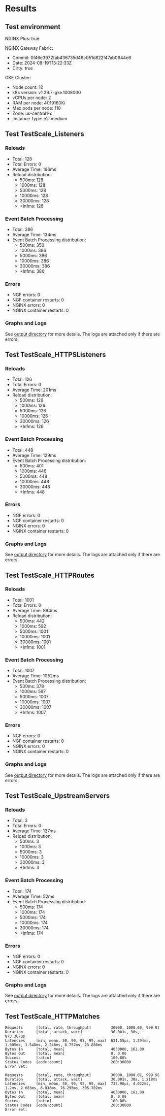 # Results

## Test environment

NGINX Plus: true

NGINX Gateway Fabric:

- Commit: 0f46e3972fab436735d46c051d822f47ab0944e6
- Date: 2024-08-19T15:22:33Z
- Dirty: true

GKE Cluster:

- Node count: 12
- k8s version: v1.29.7-gke.1008000
- vCPUs per node: 2
- RAM per node: 4019160Ki
- Max pods per node: 110
- Zone: us-central1-c
- Instance Type: e2-medium

## Test TestScale_Listeners

### Reloads

- Total: 128
- Total Errors: 0
- Average Time: 166ms
- Reload distribution:
	- 500ms: 128
	- 1000ms: 128
	- 5000ms: 128
	- 10000ms: 128
	- 30000ms: 128
	- +Infms: 128

### Event Batch Processing

- Total: 386
- Average Time: 134ms
- Event Batch Processing distribution:
	- 500ms: 350
	- 1000ms: 386
	- 5000ms: 386
	- 10000ms: 386
	- 30000ms: 386
	- +Infms: 386

### Errors

- NGF errors: 0
- NGF container restarts: 0
- NGINX errors: 0
- NGINX container restarts: 0

### Graphs and Logs

See [output directory](./TestScale_Listeners) for more details.
The logs are attached only if there are errors.

## Test TestScale_HTTPSListeners

### Reloads

- Total: 126
- Total Errors: 0
- Average Time: 201ms
- Reload distribution:
	- 500ms: 126
	- 1000ms: 126
	- 5000ms: 126
	- 10000ms: 126
	- 30000ms: 126
	- +Infms: 126

### Event Batch Processing

- Total: 448
- Average Time: 129ms
- Event Batch Processing distribution:
	- 500ms: 401
	- 1000ms: 446
	- 5000ms: 448
	- 10000ms: 448
	- 30000ms: 448
	- +Infms: 448

### Errors

- NGF errors: 0
- NGF container restarts: 0
- NGINX errors: 0
- NGINX container restarts: 0

### Graphs and Logs

See [output directory](./TestScale_HTTPSListeners) for more details.
The logs are attached only if there are errors.

## Test TestScale_HTTPRoutes

### Reloads

- Total: 1001
- Total Errors: 0
- Average Time: 894ms
- Reload distribution:
	- 500ms: 442
	- 1000ms: 592
	- 5000ms: 1001
	- 10000ms: 1001
	- 30000ms: 1001
	- +Infms: 1001

### Event Batch Processing

- Total: 1007
- Average Time: 1052ms
- Event Batch Processing distribution:
	- 500ms: 378
	- 1000ms: 597
	- 5000ms: 1007
	- 10000ms: 1007
	- 30000ms: 1007
	- +Infms: 1007

### Errors

- NGF errors: 0
- NGF container restarts: 0
- NGINX errors: 0
- NGINX container restarts: 0

### Graphs and Logs

See [output directory](./TestScale_HTTPRoutes) for more details.
The logs are attached only if there are errors.

## Test TestScale_UpstreamServers

### Reloads

- Total: 3
- Total Errors: 0
- Average Time: 127ms
- Reload distribution:
	- 500ms: 3
	- 1000ms: 3
	- 5000ms: 3
	- 10000ms: 3
	- 30000ms: 3
	- +Infms: 3

### Event Batch Processing

- Total: 174
- Average Time: 52ms
- Event Batch Processing distribution:
	- 500ms: 174
	- 1000ms: 174
	- 5000ms: 174
	- 10000ms: 174
	- 30000ms: 174
	- +Infms: 174

### Errors

- NGF errors: 0
- NGF container restarts: 0
- NGINX errors: 0
- NGINX container restarts: 0

### Graphs and Logs

See [output directory](./TestScale_UpstreamServers) for more details.
The logs are attached only if there are errors.

## Test TestScale_HTTPMatches

```text
Requests      [total, rate, throughput]         30000, 1000.00, 999.97
Duration      [total, attack, wait]             30.001s, 30s, 873.367µs
Latencies     [min, mean, 50, 90, 95, 99, max]  631.55µs, 1.294ms, 1.005ms, 1.548ms, 2.248ms, 8.757ms, 23.886ms
Bytes In      [total, mean]                     4830000, 161.00
Bytes Out     [total, mean]                     0, 0.00
Success       [ratio]                           100.00%
Status Codes  [code:count]                      200:30000  
Error Set:
```
```text
Requests      [total, rate, throughput]         30000, 1000.01, 999.96
Duration      [total, attack, wait]             30.001s, 30s, 1.218ms
Latencies     [min, mean, 50, 90, 95, 99, max]  735.98µs, 4.022ms, 1.2ms, 2.683ms, 8.838ms, 76.295ms, 305.702ms
Bytes In      [total, mean]                     4830000, 161.00
Bytes Out     [total, mean]                     0, 0.00
Success       [ratio]                           100.00%
Status Codes  [code:count]                      200:30000  
Error Set:
```
